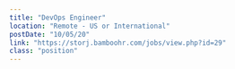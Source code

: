 ```yaml
---
title: "DevOps Engineer"
location: "Remote - US or International"
postDate: "10/05/20"
link: "https://storj.bamboohr.com/jobs/view.php?id=29"
class: "position"
---
```

